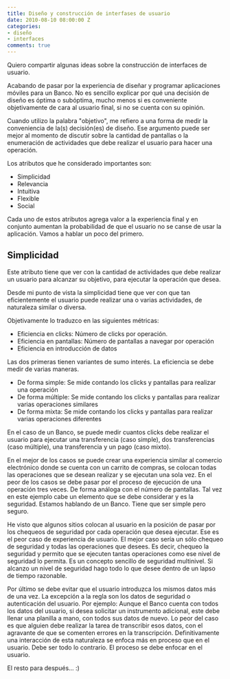 ```yaml
---
title: Diseño y construcción de interfases de usuario
date: 2010-08-10 08:00:00 Z
categories:
- diseño
- interfaces
comments: true
---
```


Quiero compartir algunas ideas sobre la construcción de interfaces de usuario.

Acabando de pasar por la experiencia de diseñar y programar aplicaciones móviles para un Banco. No es sencillo explicar por qué una decisión de diseño es óptima o subóptima, mucho menos si es conveniente objetivamente de cara al usuario final, si no se cuenta con su opinión.

Cuando utilizo la palabra "objetivo", me refiero a una forma de medir la conveniencia de la(s) decisión(es) de diseño. Ese argumento puede ser mejor al momento de discutir sobre la cantidad de pantallas o la enumeración de actividades que debe realizar el usuario para hacer una operación.

Los atributos que he considerado importantes son:

- Simplicidad
- Relevancia
- Intuitiva
- Flexible
- Social

Cada uno de estos atributos agrega valor a la experiencia final y en conjunto aumentan la probabilidad de que el usuario no se canse de usar la aplicación. Vamos a hablar un poco del primero.

## Simplicidad

Este atributo tiene que ver con la cantidad de actividades que debe realizar un usuario para alcanzar su objetivo, para ejecutar la operación que desea.

Desde mi punto de vista la simplicidad tiene que ver con que tan eficientemente el usuario puede realizar una o varias actividades, de naturaleza similar o diversa.

Objetivamente lo traduzco en las siguientes métricas:

- Eficiencia en clicks: Número de clicks por operación.
- Eficiencia en pantallas: Número de pantallas a navegar por operación
- Eficiencia en introducción de datos

Las dos primeras tienen variantes de sumo interés. La eficiencia se debe medir de varias maneras.

- De forma simple: Se mide contando los clicks y pantallas para realizar una operación
- De forma múltiple: Se mide contando los clicks y pantallas para realizar varias operaciones similares
- De forma mixta: Se mide contando los clicks y pantallas para realizar varias operaciones diferentes

En el caso de un Banco, se puede medir cuantos clicks debe realizar el usuario para ejecutar una transferencia (caso simple), dos transferencias (caso múltiple), una transferencia y un pago (caso mixto).

En el mejor de los casos se puede crear una experiencia similar al comercio electrónico donde se cuenta con un carrito de compras, se colocan todas las operaciones que se desean realizar y se ejecutan una sola vez. En el peor de los casos se debe pasar por el proceso de ejecución de una operación tres veces. De forma análoga con el número de pantallas. Tal vez en este ejemplo cabe un elemento que se debe considerar y es la seguridad. Estamos hablando de un Banco. Tiene que ser simple pero seguro.

He visto que algunos sitios colocan al usuario en la posición de pasar por los chequeos de seguridad por cada operación que desea ejecutar. Ese es el peor caso de experiencia de usuario. El mejor caso sería un sólo chequeo de seguridad y todas las operaciones que desees. Es decir, chequeo la seguridad y permito que se ejecuten tantas operaciones como ese nivel de seguridad lo permita. Es un concepto sencillo de seguridad multinivel. Si alcanzo un nivel de seguridad hago todo lo que desee dentro de un lapso de tiempo razonable.

Por último se debe evitar que el usuario introduzca los mismos datos más de una vez. La excepción a la regla son los datos de seguridad o autenticación del usuario. Por ejemplo: Aunque el Banco cuenta con todos los datos del usuario, si desea solicitar un instrumento adicional, este debe llenar una planilla a mano, con todos sus datos de nuevo. Lo peor del caso es que alguien debe realizar la tarea de transcribir esos datos, con el agravante de que se comenten errores en la transcripción. Definitivamente una interacción de esta naturaleza se enfoca más en proceso que en el usuario. Debe ser todo lo contrario. El proceso se debe enfocar en el usuario.

El resto para después... :)
